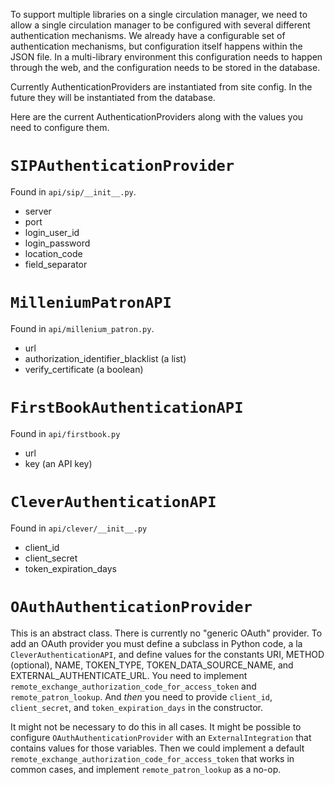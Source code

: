 To support multiple libraries on a single circulation manager, we need to allow a single circulation manager to be configured with several different authentication mechanisms. We already have a configurable set of authentication mechanisms, but configuration itself happens within the JSON file. In a multi-library environment this configuration needs to happen through the web, and the configuration needs to be stored in the database.

Currently AuthenticationProviders are instantiated from site config. In the future they will be instantiated from the database.

Here are the current AuthenticationProviders along with the values you need to configure them.

# `SIPAuthenticationProvider`

Found in `api/sip/__init__.py`.

* server
* port
* login_user_id
* login_password
* location_code
* field_separator

# `MilleniumPatronAPI`

Found in `api/millenium_patron.py`.

* url
* authorization_identifier_blacklist (a list)
* verify_certificate (a boolean)

# `FirstBookAuthenticationAPI`

Found in `api/firstbook.py`

* url
* key (an API key)

# `CleverAuthenticationAPI`

Found in `api/clever/__init__.py`

* client_id
* client_secret
* token_expiration_days

# `OAuthAuthenticationProvider`

This is an abstract class. There is currently no "generic OAuth" provider. To add an OAuth provider you must define a subclass in Python code, a la `CleverAuthenticationAPI`, and define values for the constants URI, METHOD (optional), NAME, TOKEN_TYPE, TOKEN_DATA_SOURCE_NAME, and EXTERNAL_AUTHENTICATE_URL. You need to implement `remote_exchange_authorization_code_for_access_token` and `remote_patron_lookup`. And _then_ you need to provide `client_id`, `client_secret`, and `token_expiration_days` in the constructor.

It might not be necessary to do this in all cases. It might be possible to configure `OAuthAuthenticationProvider` with an `ExternalIntegration` that contains values for those variables. Then we could implement a default `remote_exchange_authorization_code_for_access_token` that works in common cases, and implement `remote_patron_lookup` as a no-op.